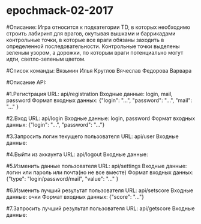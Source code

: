 # epochmack-02-2017

#Описание:
Игра относится к подкатегории TD, в которых необходимо строить лабиринт для врагов, окутывая вышками и баррикадами контрольные точки, в которые все враги обязаны заходить в определенной последовательности. Контрольные точки выделены зеленым узором, а дорожки, по которым враги потенциально могут идти, светло-зеленым цветом.

#Список команды:
	Вязьмин Илья
	Круглов Вячеслав
	Федорова Варвара

#Описание API:

#1.Регистрация
	URL: api/registration
	Входные данные: login, mail, password
	Формат входных данных: 
				{"login": "...",
				"password": "...",
				"mail": "..." }	

#2.Вход
	URL: api/login
	Входные данные: login, password
	Формат входных данных: 
				{"login": "...",
				"password": "..."}


#3.Запросить логин текущего пользователя
	URL: api/user
	Входные данные: 


#4.Выйти из аккаунта
	URL: api/logout
	Входные данные:


#5.Изменить данные пользователя
	URL: api/settings
	Входные данные: логин или пароль или почта(но не все вместе)
	Формат входных данных: 
				{"type": "login/password/mail",
				"value": "..." }


#6.Изменить лучший результат пользователя
	URL: api/setscore
	Входные данные: очки
	Формат входных данных: {"score": "..."}


#7.Запросить лучший результат пользователя
	URL: api/getscore
	Входные данные: 
